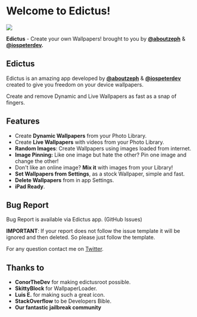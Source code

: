 # Welcome to Edictus!

![](https://lh3.googleusercontent.com/nn3n7gbRhPiQGTWrE7POMyYzXBfqKfFh8OfesmF8Q6yvFyJb5q31AYPFysDsq6tyX2OaJfscVgjV6q2t2Q=s140-rw-no)

**Edictus** - Create your own Wallpapers! brought to you by [**@aboutzeph**](https://twitter.com/aboutzeph) & [**@iospeterdev**](https://twitter.com/iospeterdev)**.**

## Edictus

Edictus is an amazing app developed by [**@aboutzeph**](https://twitter.com/aboutzeph) & [**@iospeterdev**](https://twitter.com/iospeterdev) created to give you freedom on your device wallpapers.

Create and remove Dynamic and Live Wallpapers as fast as a snap of fingers.

## Features

-   Create **Dynamic Wallpapers** from your Photo Library.
-   Create **Live Wallpapers** with videos from your Photo Library.
-   **Random Images**: Create Wallpapers using images loaded from internet.
-   **Image Pinning:** Like one image but hate the other? Pin one image and change the other!
-   Don't like an online image? **Mix it** with images from your Library!
-   **Set Wallpapers from Settings**, as a stock Wallpaper, simple and fast.
-   **Delete Wallpapers** from in app Settings.
-   **iPad Ready**.



## Bug Report

Bug Report is available via Edictus app. (GitHub Issues)

**IMPORTANT**: If your report does not follow the issue template it will be ignored and then deleted. So please just follow the template.

For any question contact me on [Twitter](https://twitter.com/aboutzeph).

## Thanks to

-   **ConorTheDev** for making edictusroot possible.
-   **SkittyBlock** for WallpaperLoader.
-   **Luis E.** for making such a great icon.
-   **StackOverflow** to be Developers Bible.
-   **Our fantastic jailbreak community**
